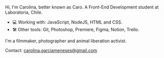 Hi, I'm Carolina, better known as Caro. A Front-End Development student at Laboratoria, Chile.

- 💻 Working with: JavaScript, NodeJS, HTML and CSS.
- 🛠 Other tools: Git, Photoshop, Premiere, Figma, Notion, Trello.

I'm a filmmaker, photographer and animal liberation activist.

Contact: carolina.garciameneses@gmail.com


